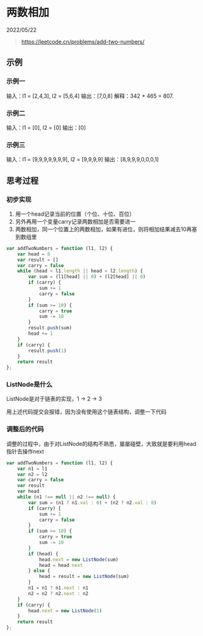 # 两数相加

2022/05/22

> <https://leetcode.cn/problems/add-two-numbers/>

## 示例

### 示例一

输入：l1 = [2,4,3], l2 = [5,6,4]
输出：[7,0,8]
解释：342 + 465 = 807.

### 示例二

输入：l1 = [0], l2 = [0]
输出：[0]

### 示例三

输入：l1 = [9,9,9,9,9,9,9], l2 = [9,9,9,9]
输出：[8,9,9,9,0,0,0,1]

## 思考过程

### 初步实现

1. 用一个head记录当前的位置（个位、十位、百位）
2. 另外再用一个变量carry记录两数相加是否需要进一
3. 两数相加，同一个位置上的两数相加，如果有进位，则将相加结果减去10再塞到数组里

```javascript
var addTwoNumbers = function (l1, l2) {
    var head = 0
    var result = []
    var carry = false
    while (head < l1.length || head < l2.length) {
        var sum = (l1[head] || 0) + (l2[head] || 0)
        if (carry) {
            sum += 1
            carry = false
        }
        if (sum >= 10) {
            carry = true
            sum -= 10
        }
        result.push(sum)
        head += 1
    }
    if (carry) {
        result.push(1)
    }
    return result
};
```

### ListNode是什么

ListNode是对于链表的实现，1 -> 2 -> 3

用上述代码提交会报错，因为没有使用这个链表结构，调整一下代码

### 调整后的代码

调整的过程中，由于对ListNode的结构不熟悉，屡屡碰壁，大致就是要利用head指针去操作next

```javascript
var addTwoNumbers = function (l1, l2) {
    var n1 = l1
    var n2 = l2
    var carry = false
    var result
    var head
    while (n1 !== null || n2 !== null) {
        var sum = (n1 ? n1.val : 0) + (n2 ? n2.val : 0)
        if (carry) {
            sum += 1
            carry = false
        }
        if (sum >= 10) {
            carry = true
            sum -= 10
        }
        if (head) {
            head.next = new ListNode(sum)
            head = head.next
        } else {
            head = result = new ListNode(sum)
        }
        n1 = n1 ? n1.next : n1
        n2 = n2 ? n2.next : n2
    }
    if (carry) {
        head.next = new ListNode(1)
    }
    return result
};
```
